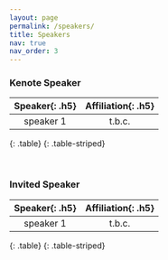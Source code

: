 ```yaml
---
layout: page
permalink: /speakers/
title: Speakers
nav: true
nav_order: 3
---
```



### Kenote Speaker

| **Speaker**{: .h5}  | **Affiliation**{: .h5}  |
| :-----: | :-----:  |
| speaker 1 | t.b.c.|
{: .table}
{: .table-striped}

<br>

### Invited Speaker

| **Speaker**{: .h5}  | **Affiliation**{: .h5}  |
| :-----: | :-----:  |
| speaker 1 | t.b.c.|
{: .table}
{: .table-striped}